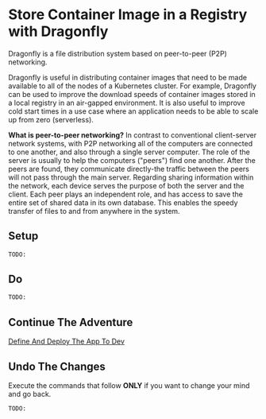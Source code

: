 # Store Container Image in a Registry with Dragonfly

Dragonfly is a file distribution system based on peer-to-peer (P2P) networking.

Dragonfly is useful in distributing container images that need to be made available to all of the nodes of a Kubernetes cluster. For example, Dragonfly can be used to improve the download speeds of container images stored in a local registry in an air-gapped environment. It is also useful to improve cold start times in a use case where an application needs to be able to scale up from zero (serverless).

**What is peer-to-peer networking?**
In contrast to conventional client-server network systems, with P2P networking all of the computers are connected to one another, and also through a single server computer. The role of the server is usually to help the computers ("peers") find one another. After the peers are found, they communicate directly-the traffic between the peers will not pass through the main server. Regarding sharing information within the network, each device serves the purpose of both the server and the client. Each peer plays an independent role, and has access to save the entire set of shared data in its own database. This enables the speedy transfer of files to and from anywhere in the system.

## Setup

```bash
TODO:
```

## Do

```bash
TODO:
```

## Continue The Adventure

[Define And Deploy The App To Dev](../define-deploy-dev/story.md)

## Undo The Changes

Execute the commands that follow **ONLY** if you want to change your mind and go back.

```bash
TODO:
```
